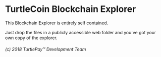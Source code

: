 # TurtleCoin Blockchain Explorer

This Blockchain Explorer is entirely self contained.

Just drop the files in a publicly accessible web folder and you've got your own copy of the explorer.

###### (c) 2018 TurtlePay™ Development Team
